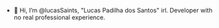- 👋 Hi, I’m @lucasSaints, "Lucas Padilha dos Santos" irl. Developer with no real professional experience.

<!---
lucasSaints/lucasSaints is a ✨ special ✨ repository because its `README.md` (this file) appears on your GitHub profile.
You can click the Preview link to take a look at your changes.
--->
